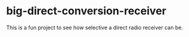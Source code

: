 # big-direct-conversion-receiver
This is a fun project to see how selective a direct radio receiver can be.

